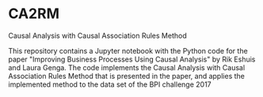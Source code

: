 # CA2RM
Causal Analysis with Causal Association Rules Method

This repository contains a Jupyter notebook with the Python code for the paper "Improving Business Processes Using Causal Analysis" by Rik Eshuis and Laura Genga. The code implements the Causal Analysis with Causal Association Rules Method that is presented in the paper, and applies the implemented method to the data set of the BPI challenge 2017 
